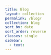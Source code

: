 ```yaml
---
title: Blog
layout: collection
permalink: /blog/
collection: blog
sort_by: date
sort_order: reverse
classes: single
sidebar:
  - text:
---
```

